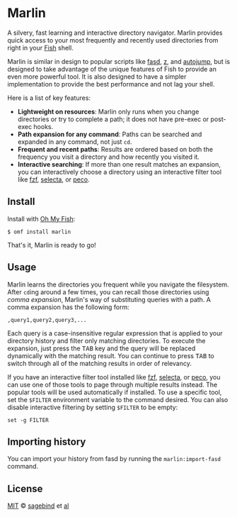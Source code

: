 # Marlin
A silvery, fast learning and interactive directory navigator. Marlin provides quick access to your most frequently and recently used directories from right in your [Fish] shell.

Marlin is similar in design to popular scripts like [fasd], [z], and [autojump], but is designed to take advantage of the unique features of Fish to provide an even more powerful tool. It is also designed to have a simpler implementation to provide the best performance and not lag your shell.

Here is a list of key features:

- **Lightweight on resources**: Marlin only runs when you change directories or try to complete a path; it does not have pre-exec or post-exec hooks.
- **Path expansion for any command**: Paths can be searched and expanded in any command, not just `cd`.
- **Frequent and recent paths**: Results are ordered based on both the frequency you visit a directory and how recently you visited it.
- **Interactive searching**: If more than one result matches an expansion, you can interactively choose a directory using an interactive filter tool like [fzf], [selecta], or [peco].

## Install
Install with [Oh My Fish][omf]:

```fish
$ omf install marlin
```

That's it, Marlin is ready to go!

## Usage
Marlin learns the directories you frequent while you navigate the filesystem. After `cd`ing around a few times, you can recall those directories using _comma expansion_, Marlin's way of substituting queries with a path. A comma expansion has the following form:

    ,query1,query2,query3,...

Each query is a case-insensitive regular expression that is applied to your directory history and filter only matching directories. To execute the expansion, just press the <kbd>TAB</kbd> key and the query will be replaced dynamically with the matching result. You can continue to press <kbd>TAB</kbd> to switch through all of the matching results in order of relevancy.

If you have an interactive filter tool installed like [fzf], [selecta], or [peco], you can use one of those tools to page through multiple results instead. The popular tools will be used automatically if installed. To use a specific tool, set the `$FILTER` environment variable to the command desired. You can also disable interactive filtering by setting `$FILTER` to be empty:

```fish
set -g FILTER
```

## Importing history
You can import your history from fasd by running the `marlin:import-fasd` command.

## License
[MIT][mit] © [sagebind][author] et [al][contributors]


[author]: http://github.com/sagebind
[autojump]: https://github.com/wting/autojump
[contributors]: https://github.com/oh-my-fish/plugin-fasd/graphs/contributors
[fasd]: https://github.com/clvv/
[fish]: http://fishshell.com
[fzf]: https://github.com/junegunn/fzf
[mit]: http://opensource.org/licenses/MIT
[omf]: https://www.github.com/oh-my-fish/oh-my-fish
[peco]: https://github.com/peco/peco
[selecta]: https://github.com/garybernhardt/selecta
[z]: https://github.com/rupa/z
